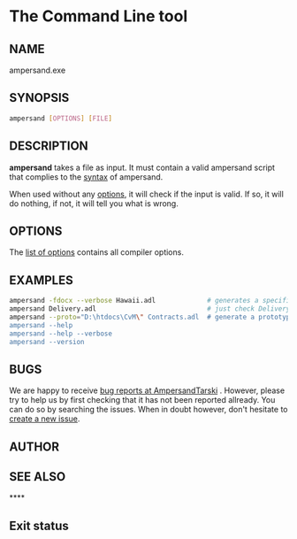 # The Command Line tool

## NAME

ampersand.exe

## SYNOPSIS

```bash
ampersand [OPTIONS] [FILE]
```

## DESCRIPTION

**ampersand** takes a file as input. It must contain a valid ampersand script that complies to the [syntax](../ampersand-syntax/) of ampersand.

When used without any [options](options.md), it will check if the input is valid. If so, it will do nothing, if not, it will tell you what is wrong.

## OPTIONS
The [list of options](options.md) contains all compiler options.

## EXAMPLES

```bash
ampersand -fdocx --verbose Hawaii.adl             # generates a specification document for Hawaii.adl
ampersand Delivery.adl                            # just check Delivery.adl for errors
ampersand --proto="D:\htdocs\CvM\" Contracts.adl  # generate a prototype from Contracts.adl
ampersand --help
ampersand --help --verbose
ampersand --version
```

## BUGS

We are happy to receive [bug reports at AmpersandTarski](https://github.com/AmpersandTarski/ampersand/issues) . However, please try to help us by first checking that it has not been reported allready. You can do so by searching the issues. When in doubt however, don't hesitate to [create a new issue](https://github.com/AmpersandTarski/ampersand/issues).

## AUTHOR

## SEE ALSO



\*\*\*\*

## Exit status



